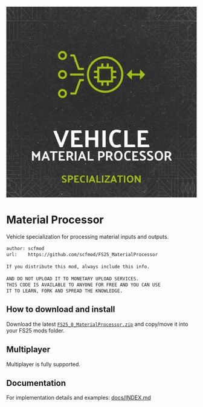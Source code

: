![Logo](./icon_materialProcessor.png)

# Material Processor

Vehicle specialization for processing material inputs and outputs.

```
author: scfmod
url:    https://github.com/scfmod/FS25_MaterialProcessor

If you distribute this mod, always include this info.

AND DO NOT UPLOAD IT TO MONETARY UPLOAD SERVICES.
THIS CODE IS AVAILABLE TO ANYONE FOR FREE AND YOU CAN USE
IT TO LEARN, FORK AND SPREAD THE KNOWLEDGE.
```

## How to download and install

Download the latest [```FS25_0_MaterialProcessor.zip```](https://github.com/scfmod/FS25_MaterialProcessor/releases/latest/download/FS25_0_MaterialProcessor.zip) and copy/move it into your FS25 mods folder.

## Multiplayer

Multiplayer is fully supported.

## Documentation

For implementation details and examples: [docs/INDEX.md](./docs/INDEX.md)
